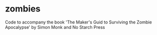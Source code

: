 zombies
=======

Code to accompany the book 'The Maker's Guid to Surviving the Zombie Apocalypse' by Simon Monk and No Starch Press
